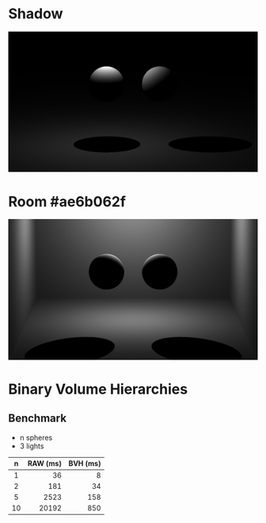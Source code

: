 # Shadow
![image.png](asset/shadow.png)

# Room #ae6b062f
![room.png](asset/room.png)

# Binary Volume Hierarchies
## Benchmark
- n spheres
- 3 lights

| n  | RAW (ms) | BVH (ms) |
|:--:|---------:|---------:|
| 1  |       36 |        8 |
| 2  |      181 |       34 |
| 5  |     2523 |      158 |
| 10 |    20192 |      850 |
